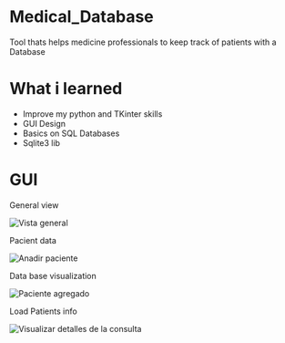 # Medical_Database
Tool thats helps medicine professionals to keep track of patients with a Database

# What i learned
- Improve my python and TKinter skills
- GUI Design
- Basics on SQL Databases
- Sqlite3 lib 

# GUI
General view

![Vista general](https://github.com/EduardoMGuillen/Medical_Database/assets/159742202/a69daf7a-af63-4b30-86d6-178ebbd0557a)

Pacient data

![Anadir paciente](https://github.com/EduardoMGuillen/Medical_Database/assets/159742202/4a3d34fc-f44a-4d96-813e-257ac82bb10f)

Data base visualization

![Paciente agregado](https://github.com/EduardoMGuillen/Medical_Database/assets/159742202/c16049cb-568a-493f-b9cf-21a9cd5205e7)

Load Patients info

![Visualizar detalles de la consulta](https://github.com/EduardoMGuillen/Medical_Database/assets/159742202/8c9419dc-0d28-4bce-81a1-1153addab61b)

